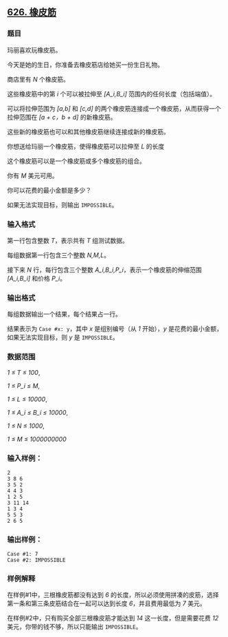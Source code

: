 ## [626. 橡皮筋](https://www.acwing.com/problem/content/628/)

### 题目

玛丽喜欢玩橡皮筋。

今天是她的生日，你准备去橡皮筋店给她买一份生日礼物。

商店里有 *N* 个橡皮筋。

这些橡皮筋中的第 *i* 个可以被拉伸至 *[A_i,B_i]* 范围内的任何长度（包括端值）。

可以将拉伸范围为 *[a,b]* 和 *[c,d]* 的两个橡皮筋连接成一个橡皮筋，从而获得一个拉伸范围在 *[a + c，b + d]* 的新橡皮筋。

这些新的橡皮筋也可以和其他橡皮筋继续连接成新的橡皮筋。

你想送给玛丽一个橡皮筋，使得橡皮筋可以拉伸至 *L* 的长度

这个橡皮筋可以是一个橡皮筋或多个橡皮筋的组合。

你有 *M* 美元可用。

你可以花费的最小金额是多少？

如果无法实现目标，则输出 `IMPOSSIBLE`。

### 输入格式

第一行包含整数 *T*，表示共有 *T* 组测试数据。

每组数据第一行包含三个整数 *N,M,L*。

接下来 *N* 行，每行包含三个整数 *A_i,B_i,P_i*，表示一个橡皮筋的伸缩范围 *[A_i,B_i]* 和价格 *P_i*。

### 输出格式

每组数据输出一个结果，每个结果占一行。

结果表示为 `Case #x: y`，其中 *x* 是组别编号（从 *1* 开始），*y* 是花费的最小金额，如果无法实现目标，则 *y* 是 `IMPOSSIBLE`。

### 数据范围

*1 ≤ T ≤ 100*,

*1 ≤ P_i ≤ M*,

*1 ≤ L ≤ 10000*,

*1 ≤ A_i ≤ B_i ≤ 10000*,

*1 ≤ N ≤ 1000*,

*1 ≤ M ≤ 1000000000*

### 输入样例：

```
2
3 8 6
3 5 2
4 4 3
1 2 5
3 11 14
1 3 4
5 5 3
2 6 5
```

### 输出样例：

```
Case #1: 7
Case #2: IMPOSSIBLE
```

### 样例解释

在样例#1中，三根橡皮筋都没有达到 *6* 的长度，所以必须使用拼凑的皮筋，选择第一条和第三条皮筋结合在一起可以达到长度 *6*，并且费用最低为 *7* 美元。

在样例#2中，只有购买全部三根橡皮筋才能达到 *14* 这一长度，但是需要花费 *12* 美元，你带的钱不够，所以只能输出 `IMPOSSIBLE`。
